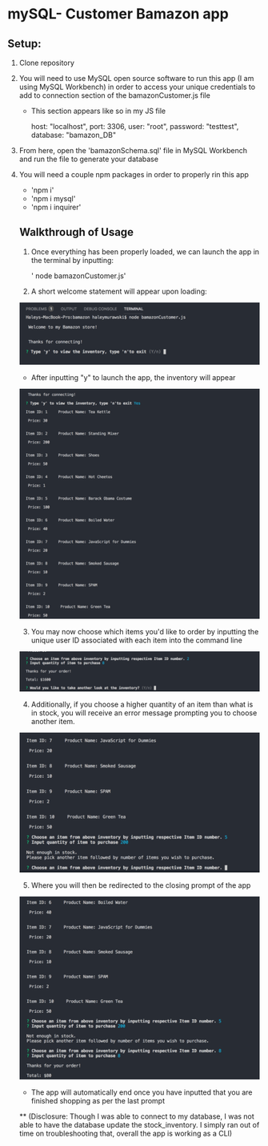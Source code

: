 # mySQL- Customer Bamazon app 

## Setup:

1. Clone repository

2. You will need to use MySQL open source software to run this app (I am using MySQL Workbench) in order to access your unique credentials to add to connection section of the bamazonCustomer.js file

    * This section appears like so in my JS file
    
        host: "localhost",
        port: 3306,
        user: "root",
        password: "testtest",
        database: "bamazon_DB"
    
3. From here, open the 'bamazonSchema.sql' file in MySQL Workbench and run the file to generate your database

4. You will need a couple npm packages in order to properly rin this app

    * 'npm i'
    * 'npm i mysql'
    * 'npm i inquirer'
    
    ## Walkthrough of Usage
    
    1. Once everything has been properly loaded, we can launch the app in the terminal by inputting:
    
        ' node bamazonCustomer.js'
    
    2. A short welcome statement will appear upon loading:
    
    ![GitHub Logo](/images/SS1.png)
    
    * After inputting "y" to launch the app, the inventory will appear
    
    ![GitHub Logo](/images/SS2.png)
    
    3. You may now choose which items you'd like to order by inputting the unique user ID associated with each item into the command line
    
    ![GitHub Logo](/images/SS3.png)
    
    4. Additionally, if you choose a higher quantity of an item than what is in stock, you will receive an error message prompting you to choose another item.
    
    ![GitHub Logo](/images/SS4.png)
    
    5. Where you will then be redirected to the closing prompt of the app
    
    ![GitHub Logo](/images/SS5.png)
    
    * The app will automatically end once you have inputted that you are finished shopping as per the last prompt
    
    
    ** (Disclosure: Though I was able to connect to my database, I was not able to have the database update the stock_inventory. I simply ran out of time on troubleshooting that, overall the app is working as a CLI)
